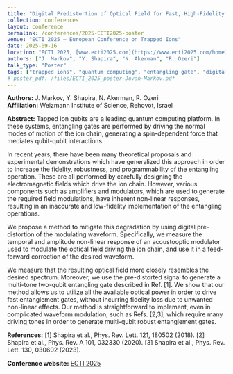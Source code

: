 ```yaml
---
title: "Digital Predistortion of Optical Field for Fast, High-Fidelity Entangling Gate in Trapped Ion Qubits"
collection: conferences
layout: conference
permalink: /conferences/2025-ECTI2025-poster
venue: "ECTI 2025 — European Conference on Trapped Ions"
date: 2025-09-16
location: "ECTI 2025, [www.ecti2025.com](https://www.ecti2025.com/home), Europe"
authors: ["J. Markov", "Y. Shapira", "N. Akerman", "R. Ozeri"]
talk_type: "Poster"
tags: ["trapped ions", "quantum computing", "entangling gate", "digital predistortion"]
# poster_pdf: /files/ECTI_2025_poster-Jovan-Markov.pdf
---
```


**Authors:** J. Markov, Y. Shapira, N. Akerman, R. Ozeri  
**Affiliation:** Weizmann Institute of Science, Rehovot, Israel

**Abstract:**
Tapped ion qubits are a leading quantum computing platform. In these systems, entangling gates are performed by driving the normal modes of motion of the ion chain, generating a spin-dependent force that mediates qubit-qubit interactions.

In recent years, there have been many theoretical proposals and experimental demonstrations which have generalized this approach in order to increase the fidelity, robustness, and programmability of the entangling operation. These are all performed by carefully designing the electromagnetic fields which drive the ion chain. However, various components such as amplifiers and modulators, which are used to generate the required field modulations, have inherent non-linear responses, resulting in an inaccurate and low-fidelity implementation of the entangling operations.

We propose a method to mitigate this degradation by using digital pre-distortion of the modulating waveform. Specifically, we measure the temporal and amplitude non-linear response of an acoustooptic modulator used to modulate the optical field driving the ion chain, and use it in a feed-forward correction of the desired waveform.

We measure that the resulting optical field more closely resembles the desired spectrum. Moreover, we use the pre-distorted signal to generate a multi-tone two-qubit entangling gate described in Ref. [1]. We show that our method allows us to utilize all the available optical power in order to drive fast entanglement gates, without incurring fidelity loss due to unwanted non-linear effects. Our method is straightforward to implement, even in complicated waveform modulation, such as Refs. [2,3], which require many driving tones in order to generate multi-qubit robust entanglement gates.

**References:**
[1] Shapira et al., Phys. Rev. Lett. 121, 180502 (2018).
[2] Shapira et al., Phys. Rev. A 101, 032330 (2020).
[3] Shapira et al., Phys. Rev. Lett. 130, 030602 (2023).

**Conference website:** [ECTI 2025](https://www.ecti2025.com/home)

<!-- If you want to make the poster PDF public, move it to your site's /files/ folder and uncomment the poster_pdf line above. -->
